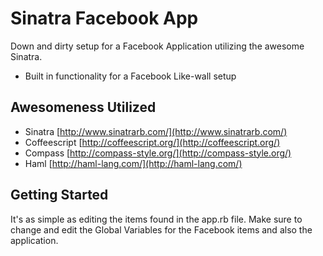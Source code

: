 Sinatra Facebook App
====================

Down and dirty setup for a Facebook Application utilizing the awesome Sinatra.

* Built in functionality for a Facebook Like-wall setup

Awesomeness Utilized
--------------------

* Sinatra [http://www.sinatrarb.com/](http://www.sinatrarb.com/)
* Coffeescript [http://coffeescript.org/](http://coffeescript.org/)
* Compass [http://compass-style.org/](http://compass-style.org/)
* Haml [http://haml-lang.com/](http://haml-lang.com/)


Getting Started
---------------

It's as simple as editing the items found in the app.rb file. Make sure to change and edit the Global Variables for the Facebook items and also the application.


